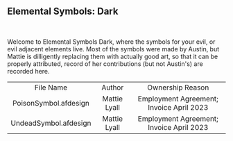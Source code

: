 <h2> Elemental Symbols: Dark </h2>
<br/>
<p>Welcome to Elemental Symbols Dark, where the symbols for your evil, or evil adjacent elements live. Most of the symbols were made by Austin, but Mattie is dilligently replacing them with actually good art, so that it can be properly attributed, record of her contributions (but not Austin's) are recorded here.
<br/>
<div align="center">
<table>
<tr>
    <td align="center">File Name</td>
	<td align="center">Author</td>
	<td align="center">Ownership Reason</td>
</tr>
<tr>
    <td align="center">PoisonSymbol.afdesign</td>
	<td align="center">Mattie Lyall</td>
	<td align="center">Employment Agreement; Invoice April 2023</td>
</tr>
<tr>
    <td align="center">UndeadSymbol.afdesign</td>
	<td align="center">Mattie Lyall</td>
	<td align="center">Employment Agreement; Invoice April 2023</td>
</tr>
</table>
</div>